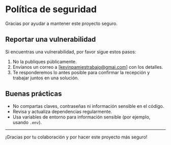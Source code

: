 # Política de seguridad

Gracias por ayudar a mantener este proyecto seguro.

## Reportar una vulnerabilidad

Si encuentras una vulnerabilidad, por favor sigue estos pasos:

1. No la publiques públicamente.
2. Envíanos un correo a [kevinpamiestrabajo@gmai.com] con los detalles.
3. Te responderemos lo antes posible para confirmar la recepción y trabajar juntos en una solución.

## Buenas prácticas

- No compartas claves, contraseñas ni información sensible en el código.
- Revisa y actualiza dependencias regularmente.
- Usa variables de entorno para información sensible (por ejemplo, usando `.env`).

---

¡Gracias por tu colaboración y por hacer este proyecto más seguro!
